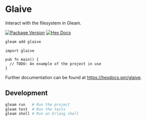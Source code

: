 # Glaive

Interact with the filesystem in Gleam.

[![Package Version](https://img.shields.io/hexpm/v/glaive)](https://hex.pm/packages/glaive)
[![Hex Docs](https://img.shields.io/badge/hex-docs-ffaff3)](https://hexdocs.pm/glaive/)

```sh
gleam add glaive
```
```gleam
import glaive

pub fn main() {
  // TODO: An example of the project in use
}
```

Further documentation can be found at <https://hexdocs.pm/glaive>.

## Development

```sh
gleam run   # Run the project
gleam test  # Run the tests
gleam shell # Run an Erlang shell
```

